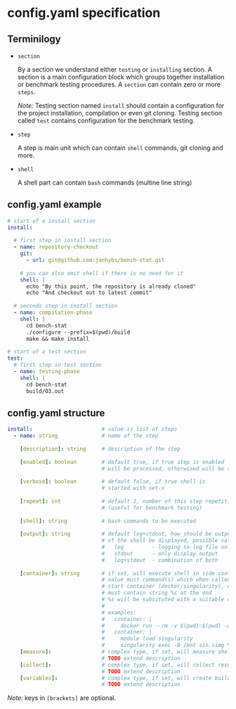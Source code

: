 # config.yaml specification

## Terminilogy
  - `section`
  
    By a section we understand either `testing` or `installing` section. A section is a main configuration block which groups together installation or benchmark testing procedures. A `section` can contain zero or more `steps`. 
 
    *Note:* Testing section named `install` should contain a configuration for the project installation, compilation or even git cloning.
    Testing section called `test` contains configuration for the benchmark testing.
    
  - `step`
    
    A step is main unit which can contain `shell` commands, git cloning and more.
    
  - `shell`
    
    A shell part can contain `bash` commands (multine line string)
    

## config.yaml example
```yaml
# start of a install section
install:
  
  # first step in install section
  - name: repository-checkout
    git: 
      - url: git@github.com:janhybs/bench-stat.git
      
    # you can also omit shell if there is no need for it
    shell: |
      echo "By this point, the repository is already cloned"
      echo "And checkout out to latest commit"
      
  # seconds step in install section
  - name: compilation-phase
    shell: |
      cd bench-stat
      ./configure --prefix=$(pwd)/build
      make && make install
      
# start of a test section
test:
  # first step in test section
  - name: testing-phase
    shell: |
      cd bench-stat
      build/O3.out
```


## config.yaml structure
```yaml
install:                      # value is list of steps
  - name: string              # name of the step
  
    [description]: string     # description of the step
    
    [enabled]: boolean        # default true, if true step is enabled 
                              # will be processed, otherwised will be skipped
                              
    [verbose]: boolean        # default false, if true shell is 
                              # started with set-x
    
    [repeat]: int             # default 1, number of this step repetition
                              # (useful for benchmark testing)
    
    [shell]: string           # bash commands to be executed
                              
    [output]: string          # default log+stdout, how should be output 
                              # of the shell be displayed, possible values:
                              #   log         - logging to log file only
                              #   stdout      - only display output
                              #   log+stdout  - combination of both
    
    [container]: string       # if set, will execute shell in side container 
                              # value must command(s) which when called will
                              # start container (docker/singularity), command
                              # must contain string %s at the end
                              # %s will be subsituted with a suitable command
                              # 
                              # examples:
                              #   container: |
                              #     docker run --rm -v $(pwd):$(pwd) -w $(pwd) ubuntu %s
                              #   container: |
                              #     module load singularity
                              #     singularity exec -B /mnt sin.simg %s
    [measure]:                # complex type, if set, will measure shell runtime
                              # TODO extend description
    [collect]:                # complex type, if set, will collect results
                              # TODO extend description
    [variables]:              # complex type, if set, will create build matrix of variables
                              # TODO extend description
```
*Note:* keys in `[brackets]` are optional.
